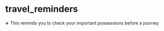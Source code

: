 # travel_reminders
:airplane: This reminds you to check your important possessions before a journey
